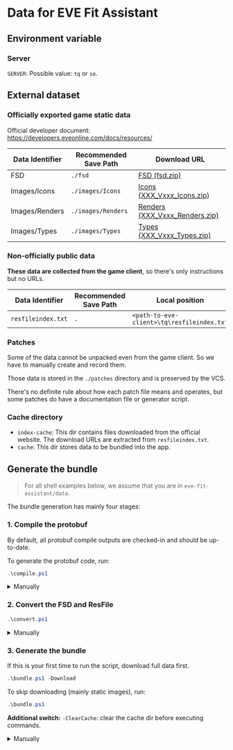 # Data for EVE Fit Assistant

## Environment variable

### Server

`SERVER`: Possible value: `tq` or `se`.

## External dataset

### Officially exported game static data

Official developer document: <https://developers.eveonline.com/docs/resources/>

| Data Identifier | Recommended Save Path | Download URL                                  |
| --------------- | --------------------- | --------------------------------------------- |
| FSD             | `./fsd`               | [FSD (fsd.zip)][FSD URL]                      |
| Images/Icons    | `./images/Icons`      | [Icons (XXX_Vxxx_Icons.zip)][Icon URL]        |
| Images/Renders  | `./images/Renders`    | [Renders (XXX_Vxxx_Renders.zip)][Renders URL] |
| Images/Types    | `./images/Types`      | [Types (XXX_Vxxx_Types.zip)][Types URL]       |

[FSD URL]: https://eve-static-data-export.s3-eu-west-1.amazonaws.com/tranquility/fsd.zip

[Icon URL]: https://web.ccpgamescdn.com/aws/developers/Uprising_V21.03_Icons.zip

[Renders URL]: https://web.ccpgamescdn.com/aws/developers/Uprising_V21.03_Renders.zip

[Types URL]: https://web.ccpgamescdn.com/aws/developers/Uprising_V21.03_Renders.zip

### Non-officially public data

**These data are collected from the game client**, so there's only instructions but no URLs.

| Data Identifier    | Recommended Save Path | Local position                             |
| ------------------ | --------------------- | ------------------------------------------ |
| `resfileindex.txt` | `.`                   | `<path-to-eve-client>\tq\resfileindex.txt` |

### Patches

Some of the data cannot be unpacked even from the game client.
So we have to manually create and record them.

Those data is stored in the `./patches` directory and is preserved by the VCS.

There's no definite rule about how each patch file means and operates,
but some patches do have a documentation file or generator script.

### Cache directory

- `index-cache`:
  This dir contains files downloaded from the official website.
  The download URLs are extracted from `resfileindex.txt`.
- `cache`:
  This dir stores data to be bundled into the app.

## Generate the bundle

> For all shell examples below, we assume that you are in `eve-fit-assistant/data`.

The bundle generation has mainly four stages:

### 1. Compile the protobuf

By default, all protobuf compile outputs are checked-in and should be up-to-date.

To generate the protobuf code, run:

```powershell
.\compile.ps1
```

<details><summary>Manually</summary>

1.  Clear pre-compiled files:

    ```bash
    rm -rf ./convert/*_pb2.py
    ```
2.  Compile the protobuf:

    ```bash
    protoc -I./schema --python_out=./convert --dart_out=../lib/storage/proto ./schema/*.proto
    ```

</details>


### 2. Convert the FSD and ResFile

```powershell
.\convert.ps1
```

<details><summary>Manually</summary>

1.  Convert app-used data:

    ```bash
    uv run ./convert/run.py ./fsd ./resfileindex.txt ./out ./index-cache
    ```
2.  Convert native data:

    ```bash
    cd ../rust/lib/eve-fit-os/
    uv sync # sync the environment
    uv run -m data.convert ../../../data/fsd ./data/patches ./data/out
    ```

</details>

### 3. Generate the bundle

If this is your first time to run the script, download full data first.

```powershell
.\bundle.ps1 -Download
```

To skip downloading (mainly static images), run:

```powershell
.\bundle.ps1
```

**Additional switch:** `-ClearCache`: clear the cache dir before executing commands.

<details><summary>Manually</summary>

1.  Create a version timestamp:
    
    ```powershell
    New-Item -ItemType File -Force -Path ./cache/version
    Set-Content -Path ./cache/version -Value (Get-Data -UFormat %s) -Force
    ```
    
    **Hint:** The timestamp is in seconds since the Unix epoch.

    This will write the current timestamp to file `./cache/version`
2.  Copy protobuf files:

    ```bash
    cp ./out/pb2/*.pb ./cache/
    ```
3.  Execute extra python scripts:

    ```bash
    uv run ./bundle/extra.py ./fsd ./images ./resfileindex.txt --download
    ```
    
    **Note:** omit `--download` to skip downloading files.
4.  Copy native output:

    ```bash
    mkdir ./cache/native
    # We only uses the following 4 files at runtime
    cp ../rust/lib/eve-fit-os/data/out/pb2/dogmaAttributes.pb2 ./cache/native
    cp ../rust/lib/eve-fit-os/data/out/pb2/dogmaEffects.pb2 ./cache/native
    cp ../rust/lib/eve-fit-os/data/out/pb2/typeDogma.pb2 ./cache/native
    cp ../rust/lib/eve-fit-os/data/out/pb2/types.pb2 ./cache/native 
    ```
5.  Create the tarball:
    ```bash
    tar -czf ./storage.tar.gz -C ./cache .
    ```

</details>
